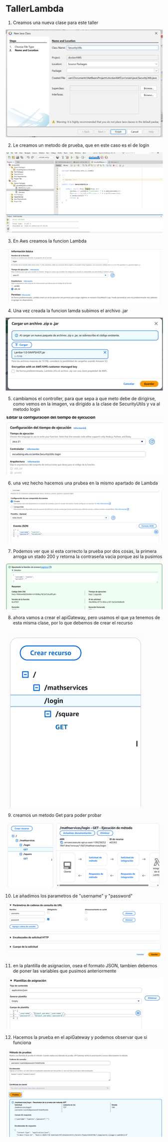 # TallerLambda
1. Creamos una nueva clase para este taller

![alt text](img/image.png)

2. Le creamos un metodo de prueba, que en este caso es el de login

![alt text](img/image-1.png)

3. En Aws creamos la funcion Lambda

![alt text](img/image-2.png)

4. Una vez creada la funcion lamda subimos el archivo .jar

![alt text](img/image-3.png)

5. cambiamos el controller, para que sepa a que meto debe de dirigirse, como vemos en la imagen, va dirigido a la clase de SecurityUtils y va al metodo login

![alt text](img/image-4.png)

6. una vez hecho hacemos una prubea en la mismo apartado de Lambda

![alt text](img/image-5.png)

7. Podemos ver que si esta correcto la prueba por dos cosas, la primera arroga un stado 200 y retorna la contraseña vacia porque asi la pusimos 

![alt text](img/image-6.png)

8. ahora vamos a crear el apiGateway, pero usamos el que ya tenemos de esta misma clase, por lo que debemos de crear el recurso

![alt text](img/image-7.png)

9. creamos un metodo Get para poder probar

![alt text](img/image-8.png)

10. Le añadimos los parametros de "username" y "password"

![alt text](img/image-9.png)

11. en la plantilla de asignacion, osea el formato JSON, tambien debemos de poner las variables que pusimos anteriormente
 
![alt text](img/image-10.png)

12. Hacemos la prueba en el apiGateway y podemos observar que si funciona

![alt text](img/image-11.png)

